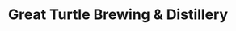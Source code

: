 ---
title: "Great Turtle Brewing & Distillery"
url: /mackinac-island/great-turtle-brewing-und-distillery/
shop: Spirituosen
---